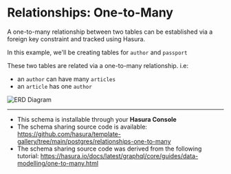 # Relationships: One-to-Many

A one-to-many relationship between two tables can be established via a foreign key constraint and tracked using Hasura.

In this example, we'll be creating tables for `author` and `passport`

These two tables are related via a one-to-many relationship. i.e:

- an `author` can have many `articles`
- an `article` has one `author`

![ERD Diagram](https://hasura.github.io/template-gallery/postgres/relationships-one-to-many/diagram.png)

-----

- This schema is installable through your **Hasura Console**
- The schema sharing source code is available: https://github.com/hasura/template-gallery/tree/main/postgres/relationships-one-to-many
- The schema sharing source code was derived from the following tutorial: https://hasura.io/docs/latest/graphql/core/guides/data-modelling/one-to-many.html